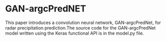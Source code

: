 # GAN-argcPredNET
This paper introduces a convolution neural network, GAN-argcPredNet, 
for radar precipitation prediction.The source code for the GAN-argcPredNet model written using the Keras functional API is in the model.py file.
